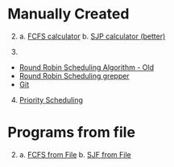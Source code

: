 # Manually Created

2.  a. [FCFS calculator](./02-a-FCFS.cpp)
    b. [SJP calculator (better)](./02-b-SJF.cpp)

3. [](./03-Round-Robin-Scheduling-2.cpp)
 - [Round Robin Scheduling Algorithm - Old](./03-Round-Robing-Scheduling.cpp)
 - [Round Robin Scheduling grepper](./03-Round-Robin-grepper.cpp)
 - [Git](./03-rr-git.cpp)


4. [Priority Scheduling](./04-Priority-Scheduling.cpp)


# Programs from file

2. a. [FCFS from File](./file-FCFS.cpp)
    b. [SJF from File](./file-SJF.cpp)
